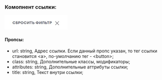 ### Комопнент ссылки:
![screen](./screen.jpg?raw=true "Скриншот компонента ссылки")

#### Пропсы:
- url: string, Адрес ссылки. Если данный пропс указан, то тег ссылки становится \<a>, по-умолчанию тег - \<button>;
- class: string, Дополнительные классы, модификаторы;
- attributes: string, Дополнительные аттрибуты ссылки;
- title: string, Текст внутри ссылки;
